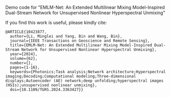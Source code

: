 Demo code for "EMLM-Net: An Extended Multilinear Mixing Model-Inspired Dual-Stream Network for Unsupervised Nonlinear Hyperspectral Unmixing"

If you find this work is useful, please kindly cite:

```
@ARTICLE{10423877,
  author={Li, Minglei and Yang, Bin and Wang, Bin},
  journal={IEEE Transactions on Geoscience and Remote Sensing}, 
  title={EMLM-Net: An Extended Multilinear Mixing Model-Inspired Dual-Stream Network for Unsupervised Nonlinear Hyperspectral Unmixing}, 
  year={2024},
  volume={62},
  number={},
  pages={1-16},
  keywords={Photonics;Task analysis;Network architecture;Hyperspectral imaging;Decoding;Computational modeling;Three-dimensional displays;Autoencoder (AE) network;deep unfolding;hyperspectral images (HSIs);unsupervised nonlinear unmixing},
  doi={10.1109/TGRS.2024.3363427}}
```





